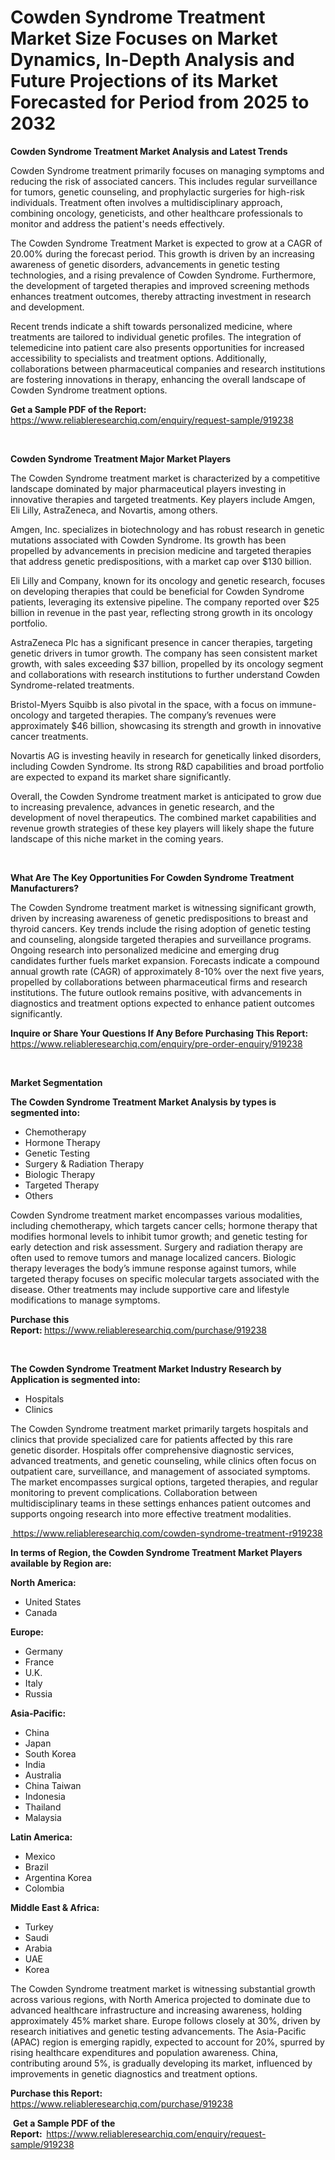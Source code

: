 <p><h1>Cowden Syndrome Treatment Market Size Focuses on Market Dynamics, In-Depth Analysis and Future Projections of its Market Forecasted for Period from 2025 to 2032</h1></p><p><strong>Cowden Syndrome Treatment Market Analysis and Latest Trends</strong></p>
<p><p>Cowden Syndrome treatment primarily focuses on managing symptoms and reducing the risk of associated cancers. This includes regular surveillance for tumors, genetic counseling, and prophylactic surgeries for high-risk individuals. Treatment often involves a multidisciplinary approach, combining oncology, geneticists, and other healthcare professionals to monitor and address the patient's needs effectively.</p><p>The Cowden Syndrome Treatment Market is expected to grow at a CAGR of 20.00% during the forecast period. This growth is driven by an increasing awareness of genetic disorders, advancements in genetic testing technologies, and a rising prevalence of Cowden Syndrome. Furthermore, the development of targeted therapies and improved screening methods enhances treatment outcomes, thereby attracting investment in research and development.</p><p>Recent trends indicate a shift towards personalized medicine, where treatments are tailored to individual genetic profiles. The integration of telemedicine into patient care also presents opportunities for increased accessibility to specialists and treatment options. Additionally, collaborations between pharmaceutical companies and research institutions are fostering innovations in therapy, enhancing the overall landscape of Cowden Syndrome treatment options.</p></p>
<p><strong>Get a Sample PDF of the Report:&nbsp;</strong> <a href="https://www.reliableresearchiq.com/enquiry/request-sample/919238?utm_campaign=3367&utm_medium=2&utm_source=Github&utm_content=ia&utm_term=16042025&utm_id=cowden-syndrome-treatment">https://www.reliableresearchiq.com/enquiry/request-sample/919238</a></p>
<p>&nbsp;</p>
<p><strong>Cowden Syndrome Treatment Major Market Players</strong></p>
<p><p>The Cowden Syndrome treatment market is characterized by a competitive landscape dominated by major pharmaceutical players investing in innovative therapies and targeted treatments. Key players include Amgen, Eli Lilly, AstraZeneca, and Novartis, among others.</p><p>Amgen, Inc. specializes in biotechnology and has robust research in genetic mutations associated with Cowden Syndrome. Its growth has been propelled by advancements in precision medicine and targeted therapies that address genetic predispositions, with a market cap over $130 billion.</p><p>Eli Lilly and Company, known for its oncology and genetic research, focuses on developing therapies that could be beneficial for Cowden Syndrome patients, leveraging its extensive pipeline. The company reported over $25 billion in revenue in the past year, reflecting strong growth in its oncology portfolio.</p><p>AstraZeneca Plc has a significant presence in cancer therapies, targeting genetic drivers in tumor growth. The company has seen consistent market growth, with sales exceeding $37 billion, propelled by its oncology segment and collaborations with research institutions to further understand Cowden Syndrome-related treatments.</p><p>Bristol-Myers Squibb is also pivotal in the space, with a focus on immune-oncology and targeted therapies. The company’s revenues were approximately $46 billion, showcasing its strength and growth in innovative cancer treatments.</p><p>Novartis AG is investing heavily in research for genetically linked disorders, including Cowden Syndrome. Its strong R&D capabilities and broad portfolio are expected to expand its market share significantly.</p><p>Overall, the Cowden Syndrome treatment market is anticipated to grow due to increasing prevalence, advances in genetic research, and the development of novel therapeutics. The combined market capabilities and revenue growth strategies of these key players will likely shape the future landscape of this niche market in the coming years.</p></p>
<p>&nbsp;</p>
<p><strong>What Are The Key Opportunities For Cowden Syndrome Treatment Manufacturers?</strong></p>
<p><p>The Cowden Syndrome treatment market is witnessing significant growth, driven by increasing awareness of genetic predispositions to breast and thyroid cancers. Key trends include the rising adoption of genetic testing and counseling, alongside targeted therapies and surveillance programs. Ongoing research into personalized medicine and emerging drug candidates further fuels market expansion. Forecasts indicate a compound annual growth rate (CAGR) of approximately 8-10% over the next five years, propelled by collaborations between pharmaceutical firms and research institutions. The future outlook remains positive, with advancements in diagnostics and treatment options expected to enhance patient outcomes significantly.</p></p>
<p><strong>Inquire or Share Your Questions If Any Before Purchasing This Report:</strong> <a href="https://www.reliableresearchiq.com/enquiry/pre-order-enquiry/919238?utm_campaign=3367&utm_medium=2&utm_source=Github&utm_content=ia&utm_term=16042025&utm_id=cowden-syndrome-treatment">https://www.reliableresearchiq.com/enquiry/pre-order-enquiry/919238</a></p>
<p>&nbsp;</p>
<p><strong>Market Segmentation</strong></p>
<p><strong>The Cowden Syndrome Treatment Market Analysis by types is segmented into:</strong></p>
<p><ul><li>Chemotherapy</li><li>Hormone Therapy</li><li>Genetic Testing</li><li>Surgery & Radiation Therapy</li><li>Biologic Therapy</li><li>Targeted Therapy</li><li>Others</li></ul></p>
<p><p>Cowden Syndrome treatment market encompasses various modalities, including chemotherapy, which targets cancer cells; hormone therapy that modifies hormonal levels to inhibit tumor growth; and genetic testing for early detection and risk assessment. Surgery and radiation therapy are often used to remove tumors and manage localized cancers. Biologic therapy leverages the body’s immune response against tumors, while targeted therapy focuses on specific molecular targets associated with the disease. Other treatments may include supportive care and lifestyle modifications to manage symptoms.</p></p>
<p><strong>Purchase this Report:&nbsp;</strong><a href="https://www.reliableresearchiq.com/purchase/919238?utm_campaign=3367&utm_medium=2&utm_source=Github&utm_content=ia&utm_term=16042025&utm_id=cowden-syndrome-treatment">https://www.reliableresearchiq.com/purchase/919238</a></p>
<p>&nbsp;</p>
<p><strong>The Cowden Syndrome Treatment Market Industry Research by Application is segmented into:</strong></p>
<p><ul><li>Hospitals</li><li>Clinics</li></ul></p>
<p><p>The Cowden Syndrome treatment market primarily targets hospitals and clinics that provide specialized care for patients affected by this rare genetic disorder. Hospitals offer comprehensive diagnostic services, advanced treatments, and genetic counseling, while clinics often focus on outpatient care, surveillance, and management of associated symptoms. The market encompasses surgical options, targeted therapies, and regular monitoring to prevent complications. Collaboration between multidisciplinary teams in these settings enhances patient outcomes and supports ongoing research into more effective treatment modalities.</p></p>
<p><a href="https://www.reliableresearchiq.com/cowden-syndrome-treatment-r919238?utm_campaign=3367&utm_medium=2&utm_source=Github&utm_content=ia&utm_term=16042025&utm_id=cowden-syndrome-treatment">&nbsp;https://www.reliableresearchiq.com/cowden-syndrome-treatment-r919238</a></p>
<p><strong>In terms of Region, the Cowden Syndrome Treatment Market Players available by Region are:</strong></p>
<p>
    <p> <strong> North America: </strong>
        <ul>
            <li>United States</li>
            <li>Canada</li>
        </ul>
        </p> 
    <p> <strong> Europe: </strong>
        <ul>
            <li>Germany</li>
            <li>France</li>
            <li>U.K.</li>
            <li>Italy</li>
            <li>Russia</li>
        </ul>
        </p> 
    <p> <strong> Asia-Pacific: </strong>
        <ul>
            <li>China</li>
            <li>Japan</li>
            <li>South Korea</li>
            <li>India</li>
            <li>Australia</li>
            <li>China Taiwan</li>
            <li>Indonesia</li>
            <li>Thailand</li>
            <li>Malaysia</li>
        </ul>
        </p> 
    <p> <strong> Latin America: </strong>
        <ul>
            <li>Mexico</li>
            <li>Brazil</li>
            <li>Argentina Korea</li>
            <li>Colombia</li>
        </ul>
        </p> 
    <p> <strong> Middle East & Africa: </strong>
        <ul>
            <li>Turkey</li>
            <li>Saudi</li>
            <li>Arabia</li>
            <li>UAE</li>
            <li>Korea</li>
        </ul>
    </p>
    </p>
<p><p>The Cowden Syndrome treatment market is witnessing substantial growth across various regions, with North America projected to dominate due to advanced healthcare infrastructure and increasing awareness, holding approximately 45% market share. Europe follows closely at 30%, driven by research initiatives and genetic testing advancements. The Asia-Pacific (APAC) region is emerging rapidly, expected to account for 20%, spurred by rising healthcare expenditures and population awareness. China, contributing around 5%, is gradually developing its market, influenced by improvements in genetic diagnostics and treatment options.</p></p>
<p><strong>Purchase this Report: </strong><a href="https://www.reliableresearchiq.com/purchase/919238?utm_campaign=3367&utm_medium=2&utm_source=Github&utm_content=ia&utm_term=16042025&utm_id=cowden-syndrome-treatment">https://www.reliableresearchiq.com/purchase/919238</a></p>
<p>&nbsp;<strong>Get a Sample PDF of the Report:&nbsp;&nbsp;</strong><a href="https://www.reliableresearchiq.com/enquiry/request-sample/919238?utm_campaign=3367&utm_medium=2&utm_source=Github&utm_content=ia&utm_term=16042025&utm_id=cowden-syndrome-treatment">https://www.reliableresearchiq.com/enquiry/request-sample/919238</a></p>
<p><strong></strong></p>
<p><p></p><p></p><p></p></p>